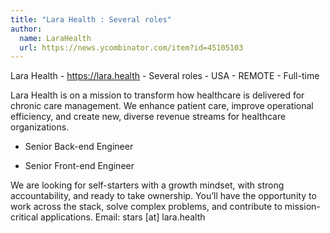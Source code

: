 ```yaml
---
title: "Lara Health : Several roles"
author:
  name: LaraHealth
  url: https://news.ycombinator.com/item?id=45105103
---
```

Lara Health - <a href="https:&#x2F;&#x2F;lara.health" rel="nofollow">https:&#x2F;&#x2F;lara.health</a> - Several roles - USA - REMOTE - Full-time

Lara Health is on a mission to transform how healthcare is delivered for chronic care management. We enhance patient care, improve operational efficiency, and create new, diverse revenue streams for healthcare organizations.

- Senior Back-end Engineer

- Senior Front-end Engineer

We are looking for self-starters with a growth mindset, with strong accountability, and ready to take ownership. You’ll have the opportunity to work across the stack, solve complex problems, and contribute to mission-critical applications. Email: stars [at] lara.health
<JobApplication />
